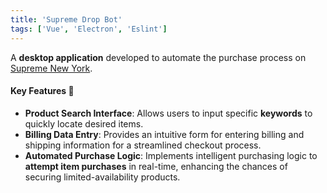 ```yaml
---
title: 'Supreme Drop Bot'
tags: ['Vue', 'Electron', 'Eslint']
---
```


A **desktop application** developed to automate the purchase process on [Supreme New York](https://www.supremenewyork.com/shop).

#### Key Features 🔑
- **Product Search Interface**: Allows users to input specific **keywords** to quickly locate desired items.
- **Billing Data Entry**: Provides an intuitive form for entering billing and shipping information for a streamlined checkout process.
- **Automated Purchase Logic**: Implements intelligent purchasing logic to **attempt item purchases** in real-time, enhancing the chances of securing limited-availability products.
